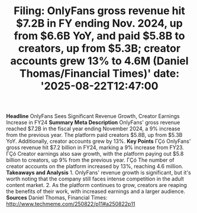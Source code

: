 ﻿---
title: "Filing: OnlyFans gross revenue hit $7.2B in FY ending Nov. 2024, up from $6.6B YoY, and paid $5.8B to creators, up from $5.3B; creator accounts grew 13% to 4.6M (Daniel Thomas/Financial Times)'
date: '2025-08-22T12:47:00"
category: "Markets"
summary: ""
slug: "filing onlyfans gross revenue hit 72b in fy ending nov 2024 "
source_urls:
  - "http://www.techmeme.com/250822/p11#a250822p11"
seo:
  title: "Filing: OnlyFans gross revenue hit $7.2B in FY ending Nov. 2024, up from $6.6B YoY, and paid $5.8B to creators, up from $5.3B; creator accounts grew 13% to 4.6M (Daniel Thomas/Financial Times) | Hash n Hedge'
  description: '"
  keywords: ["news", "markets", "brief"]
---
**Headline** OnlyFans Sees Significant Revenue Growth, Creator Earnings Increase in FY24  **Summary Meta Description** OnlyFans' gross revenue reached $7.2B in the fiscal year ending November 2024, a 9% increase from the previous year. The platform paid creators $5.8B, up from $5.3B YoY. Additionally, creator accounts grew by 13%.  **Key Points**  ΓÇó OnlyFans' gross revenue hit $7.2 billion in FY24, marking a 9% increase from FY23. ΓÇó Creator earnings also saw growth, with the platform paying out $5.8 billion to creators, up 9% from the previous year. ΓÇó The number of creator accounts on the platform increased by 13%, reaching 4.6 million.  **Takeaways and Analysis**  1. OnlyFans' revenue growth is significant, but it's worth noting that the company still faces intense competition in the adult content market. 2. As the platform continues to grow, creators are reaping the benefits of their work, with increased earnings and a larger audience.  **Sources** Daniel Thomas, Financial Times: http://www.techmeme.com/250822/p11#a250822p11 
